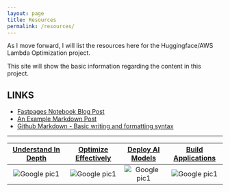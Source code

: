 ```yaml
---
layout: page
title: Resources
permalink: /resources/
---
```


As I move forward, I will list the resources here for the Huggingface/AWS Lambda Optimization project.

This site will show the basic information regarding the content in this project.

## **LINKS**

* [Fastpages Notebook Blog Post](https://fastpages.fast.ai/jupyter/2020/02/20/test.html)
* [An Example Markdown Post](https://fastpages.fast.ai/markdown/2020/01/14/test-markdown-post.html)
* [Github Markdown - Basic writing and formatting syntax](https://docs.github.com/en/get-started/writing-on-github/getting-started-with-writing-and-formatting-on-github/basic-writing-and-formatting-syntax)

<hr style="height:1px;border:none;color:#333;background-color:#333;" />

| <strong>[Understand In Depth](../understand)</strong>|<strong>[Optimize Effectively](../performance)</strong>|<strong>[Deploy AI Models](../deploy)</strong>|<strong>[Build Applications](../appdev)</strong>|
| :-: | :-: | :-: | :-: | 
| ![Google pic1](../../../raw/master/images/Icon4.png)|![Google pic1](../../../raw/master/images/Icon3.png)|![Google pic1](../../../raw/master/images/Icon2.png)|![Google pic1](../../../raw/master/images/icon1.png)|
